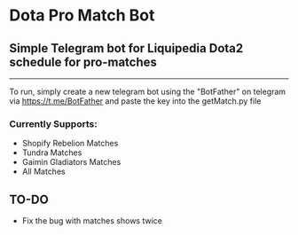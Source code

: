 # Dota Pro Match Bot

## Simple Telegram bot for Liquipedia Dota2 schedule for pro-matches
---
To run, simply create a new telegram bot using the "BotFather" on telegram via https://t.me/BotFather and paste the key into the getMatch.py file

### Currently Supports:

- Shopify Rebelion Matches
- Tundra Matches
- Gaimin Gladiators Matches
- All Matches

## TO-DO
- Fix the bug with matches shows twice
